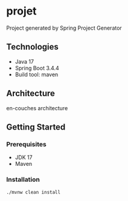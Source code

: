 # projet

Project generated by Spring Project Generator

## Technologies
- Java 17
- Spring Boot 3.4.4
- Build tool: maven

## Architecture
en-couches architecture

## Getting Started

### Prerequisites
- JDK 17
- Maven

### Installation
```sh
./mvnw clean install
